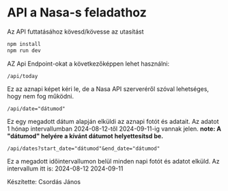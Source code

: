 # API a Nasa-s feladathoz

Az API futtatásához kövesd/kövesse az utasítást

```bash
npm install
npm run dev
```

AZ Api Endpoint-okat a következőképpen lehet használni:

```plaintext
/api/today
```
Ez az aznapi képet kéri le, de a Nasa API szerveréről szóval lehetséges, hogy nem fog működni.

```plaintext
/api/date="dátumod"
```
Ez egy megadott dátum alapján elküldi az aznapi fotót és adatait. Az adatot 1 hónap intervallumban 2024-08-12-től 2024-09-11-ig vannak jelen.
**note: A "dátumod" helyére a kívánt dátumot helyettesítsd be.**

```plaintext
/api/dates?start_date="dátumod"&end_date="dátumod"
```
Ez a megadott időintervallumon belül minden napi fotót és adatot elküld. Az intervallum itt is: 2024-08-12 2024-09-11

Készítette: Csordás János
